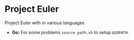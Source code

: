 # Project Euler

Project Euler with in various languages

- **Go:** For some problems `source path.sh` to setup `$GOPATH`.
